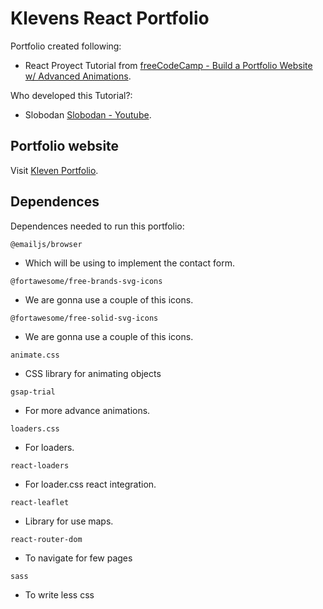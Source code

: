 # Klevens React Portfolio
Portfolio created following:

 - React Proyect Tutorial from [freeCodeCamp - Build a Portfolio Website w/ Advanced Animations](https://www.youtube.com/watch?v=bmpI252DmiI).

 Who developed this Tutorial?:
 - Slobodan  [Slobodan - Youtube](https://www.youtube.com/channel/UCBu5ulO4d-d47lAVybpRTkw).

## Portfolio website
Visit [Kleven Portfolio](http://localhost:3000).

## Dependences
Dependences needed to run this portfolio:

`@emailjs/browser`

- Which will be using to implement the contact form.

`@fortawesome/free-brands-svg-icons`

- We are gonna use a couple of this icons.

`@fortawesome/free-solid-svg-icons` 

- We are gonna use a couple of this icons.

`animate.css`

- CSS library for animating objects 

`gsap-trial`

- For more advance animations.

`loaders.css`

- For loaders.

`react-loaders`

- For loader.css react integration.

`react-leaflet`

- Library for use maps.

`react-router-dom`

- To navigate for few pages

`sass`
- To write less css



